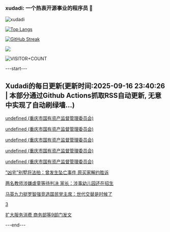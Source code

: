 ### xudadi: 一个热衷开源事业的程序员 👋

![xudadi](https://github-readme-stats-git-masterorgs-github-readme-stats-team.vercel.app/api?username=xudadi)

[![Top Langs](https://github-readme-stats.vercel.app/api/top-langs/?username=xudadi)](https://github.com/anuraghazra/github-readme-stats)

[![GitHub Streak](https://streak-stats.demolab.com?user=xudadi&locale=zh_Hans)](https://git.io/streak-stats)

![](https://raw.githubusercontent.com/xudadi/xudadi/main/assets/github-contribution-grid-snake.svg)

![VISITOR+COUNT](https://komarev.com/ghpvc/?username=xudadi&label=VISITOR+COUNT)


---start---

## Xudadi的每日更新(更新时间:2025-09-16 23:40:26 | 本部分通过Github Actions抓取RSS自动更新, 无意中实现了自动刷绿墙...)

[undefined (重庆市国有资产监督管理委员会)](https://dadilab.github.io/feeds/all.xml)

[undefined (重庆市国有资产监督管理委员会)](https://dadilab.github.io/feeds/all.xml)

[undefined (重庆市国有资产监督管理委员会)](https://dadilab.github.io/feeds/all.xml)

[undefined (重庆市国有资产监督管理委员会)](https://dadilab.github.io/feeds/all.xml)

[undefined (重庆市国有资产监督管理委员会)](https://dadilab.github.io/feeds/all.xml)

["凶宅"别墅将法拍：曾发生坠亡事件 原买家解约胜诉](https://m.163.com/news/article/K9JMETOU051492T3.html)

[两名教师涉嫌虐童等待判决 家长：涉事幼儿园还在招生](https://m.163.com/news/article/K9JJPPV605561G0D.html)

[马英九力挺罗智强竞选国民党主席：世代交替是时候了](https://m.163.com/news/article/K9IOCUJU055080L4.html)

[3](https://m.163.com/touch/news/sub/domestic)

[扩大服务消费 商务部等9部门发文](https://m.163.com/news/article/K9JG1MPE000189PS.html)

---end---

